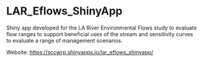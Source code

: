 # LAR_Eflows_ShinyApp
Shiny app developed for the LA River Environmental Flows study to evaluate flow ranges to support beneficial uses of the stream and sensitivity curves to evaluate a range of management scenarios. 

Website: https://sccwrp.shinyapps.io/lar_eflows_shinyapp/
